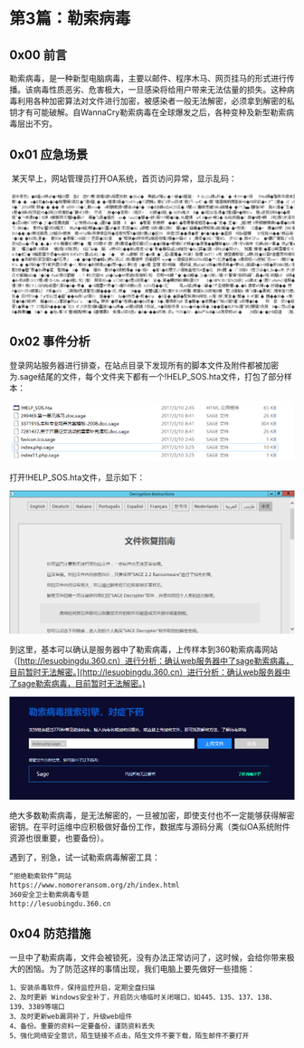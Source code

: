 # 第3篇：勒索病毒

## 0x00 前言

​ 勒索病毒，是一种新型电脑病毒，主要以邮件、程序木马、网页挂马的形式进行传播。该病毒性质恶劣、危害极大，一旦感染将给用户带来无法估量的损失。这种病毒利用各种加密算法对文件进行加密，被感染者一般无法解密，必须拿到解密的私钥才有可能破解。自WannaCry勒索病毒在全球爆发之后，各种变种及新型勒索病毒层出不穷。

## 0x01 应急场景

​ 某天早上，网站管理员打开OA系统，首页访问异常，显示乱码：

![](../.gitbook/assets/win-7-1.png)

## 0x02 事件分析

​ 登录网站服务器进行排查，在站点目录下发现所有的脚本文件及附件都被加密为.sage结尾的文件，每个文件夹下都有一个!HELP\_SOS.hta文件，打包了部分样本：

![](../.gitbook/assets/win-7-2.png)

打开!HELP\_SOS.hta文件，显示如下：

![](../.gitbook/assets/win-7-3.png)

到这里，基本可以确认是服务器中了勒索病毒，上传样本到360勒索病毒网站（[http://lesuobingdu.360.cn）进行分析：确认web服务器中了sage勒索病毒，目前暂时无法解密。](http://lesuobingdu.360.cn）进行分析：确认web服务器中了sage勒索病毒，目前暂时无法解密。)

![](../.gitbook/assets/win-7-4.png)

绝大多数勒索病毒，是无法解密的，一旦被加密，即使支付也不一定能够获得解密密钥。在平时运维中应积极做好备份工作，数据库与源码分离（类似OA系统附件资源也很重要，也要备份）。

遇到了，别急，试一试勒索病毒解密工具：

```text
“拒绝勒索软件”网站
https://www.nomoreransom.org/zh/index.html
360安全卫士勒索病毒专题
http://lesuobingdu.360.cn
```

## 0x04 防范措施

​ 一旦中了勒索病毒，文件会被锁死，没有办法正常访问了，这时候，会给你带来极大的困恼。为了防范这样的事情出现，我们电脑上要先做好一些措施：

```text
1、安装杀毒软件，保持监控开启，定期全盘扫描
2、及时更新 Windows安全补丁，开启防火墙临时关闭端口，如445、135、137、138、139、3389等端口
3、及时更新web漏洞补丁，升级web组件
4、备份。重要的资料一定要备份，谨防资料丢失
5、强化网络安全意识，陌生链接不点击，陌生文件不要下载，陌生邮件不要打开
```


